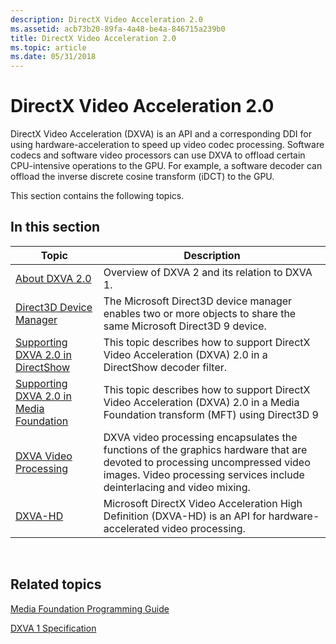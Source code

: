 ```yaml
---
description: DirectX Video Acceleration 2.0
ms.assetid: acb73b20-89fa-4a48-be4a-846715a239b0
title: DirectX Video Acceleration 2.0
ms.topic: article
ms.date: 05/31/2018
---
```


# DirectX Video Acceleration 2.0

DirectX Video Acceleration (DXVA) is an API and a corresponding DDI for using hardware-acceleration to speed up video codec processing. Software codecs and software video processors can use DXVA to offload certain CPU-intensive operations to the GPU. For example, a software decoder can offload the inverse discrete cosine transform (iDCT) to the GPU.

This section contains the following topics.

## In this section



| Topic                                                                                             | Description                                                                                                                                                                                                      |
|---------------------------------------------------------------------------------------------------|------------------------------------------------------------------------------------------------------------------------------------------------------------------------------------------------------------------|
| [About DXVA 2.0](about-dxva-2-0.md)<br/>                                                   | Overview of DXVA 2 and its relation to DXVA 1.<br/>                                                                                                                                                        |
| [Direct3D Device Manager](direct3d-device-manager.md)<br/>                                 | The Microsoft Direct3D device manager enables two or more objects to share the same Microsoft Direct3D 9 device.<br/>                                                                                      |
| [Supporting DXVA 2.0 in DirectShow](supporting-dxva-2-0-in-directshow.md)<br/>             | This topic describes how to support DirectX Video Acceleration (DXVA) 2.0 in a DirectShow decoder filter.<br/>                                                                                             |
| [Supporting DXVA 2.0 in Media Foundation](supporting-dxva-2-0-in-media-foundation.md)<br/> | This topic describes how to support DirectX Video Acceleration (DXVA) 2.0 in a Media Foundation transform (MFT) using Direct3D 9<br/>                                                                      |
| [DXVA Video Processing](dxva-video-processing.md)<br/>                                     | DXVA video processing encapsulates the functions of the graphics hardware that are devoted to processing uncompressed video images. Video processing services include deinterlacing and video mixing.<br/> |
| [DXVA-HD](dxva-hd.md)<br/>                                                                 | Microsoft DirectX Video Acceleration High Definition (DXVA-HD) is an API for hardware-accelerated video processing. <br/>                                                                                  |



 

## Related topics

<dl> <dt>

[Media Foundation Programming Guide](media-foundation-programming-guide.md)
</dt> <dt>

[DXVA 1 Specification](/windows-hardware/drivers/display/directx-video-acceleration)
</dt> </dl>

 

 
